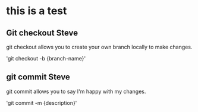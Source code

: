# this is a test

## Git checkout Steve
git checkout allows you to create your own branch locally to make changes.

'git checkout -b {branch-name}'

## git commit Steve

git commit allows you to say I'm happy with my changes.

'git commit -m {description}'